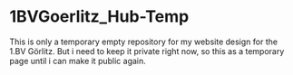 # 1BVGoerlitz_Hub-Temp
This is only a temporary empty repository for my website design for the 1.BV Görlitz. But i need to keep it private right now, so this as a temporary page until i can make it public again.
